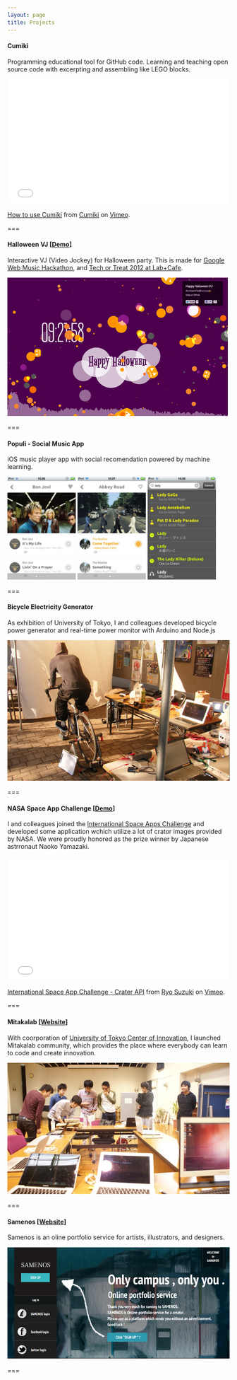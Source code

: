 ```yaml
---
layout: page
title: Projects
---
```


#### Cumiki

Programming educational tool for GitHub code.
Learning and teaching open source code with excerpting and assembling like LEGO blocks.

<iframe src="//player.vimeo.com/video/80601209" width="500" height="281" frameborder="0" webkitallowfullscreen mozallowfullscreen allowfullscreen></iframe> <p><a href="http://vimeo.com/80601209">How to use Cumiki</a> from <a href="http://vimeo.com/cumiki">Cumiki</a> on <a href="https://vimeo.com">Vimeo</a>.</p>

===

#### Halloween VJ [[Demo](http://halloween.ryooopan.com)]

Interactive VJ (Video Jockey) for Halloween party.
This is made for [Google Web Music Hackathon](http://googledevjp.blogspot.jp/2013/09/1019-web-music.html), and [Tech or Treat 2012 at Lab+Cafe](http://lab-cafe.net/page/).

![](/images/halloween.png)	 


===

#### Populi - Social Music App

iOS music player app with social recomendation powered by machine learning.


<img src="/images/populi-1.png" width="155px"></img>
<img src="/images/populi-2.png" width="155px"></img>
<img src="/images/populi-4.png" width="155px"></img>


===

#### Bicycle Electricity Generator

As exhibition of University of Tokyo, I and colleagues developed bicycle power generator and real-time power monitor with Arduino and Node.js 

![](/images/bicycle.png)

===

#### NASA Space App Challenge [[Demo](http://craters.heroku.com)]

I and colleagues joined the [International Space Apps Challenge](https://2012.spaceappschallenge.org/home/) and developed some application wchich utilize a lot of crator images provided by NASA. 
We were proudly honored as the prize winner by Japanese astrronaut Naoko Yamazaki.

<iframe src="//player.vimeo.com/video/76111555" width="500" height="281" frameborder="0" webkitallowfullscreen mozallowfullscreen allowfullscreen></iframe> <p><a href="http://vimeo.com/76111555">International Space App Challenge - Crater API</a> from <a href="http://vimeo.com/ryooopan">Ryo Suzuki</a> on <a href="https://vimeo.com">Vimeo</a>.</p>

===

#### Mitakalab [[Website](http://developer.mitakalab.com)]

With coorporation of [University of Tokyo Center of Innovation](http://www.ducr.u-tokyo.ac.jp/en/), I launched Mitakalab community, which provides the place where everybody can learn to code and create innovation.

![](/images/mitakalab.png)

===

#### Samenos [[Website](http://samenos.com)]

Samenos is an oline portfolio service for artists, illustrators, and designers.

![](/images/samenos.png)



===
